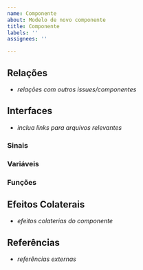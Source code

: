 ```yaml
---
name: Componente
about: Modelo de novo componente
title: Componente
labels: ''
assignees: ''

---
```


## Relações

- _relações com outros issues/componentes_

## Interfaces

- _inclua links para arquivos relevantes_

### Sinais

### Variáveis

### Funções

## Efeitos Colaterais

- _efeitos colaterias do componente_

## Referências

- _referências externas_

